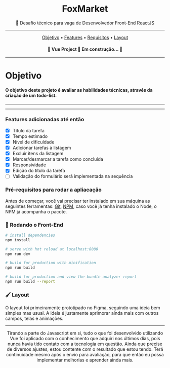 <h1  align="center"> FoxMarket </h1>


<p align="center">🚀 Desafio técnico para vaga de Desenvolvedor Front-End ReactJS</p>

<hr>

<p align="center">
 <a href="#objetivo">Objetivo</a> •
 <a href="#features">Features</a> • 
 <a href="#requisitos">Requisitos</a> • 
 <a href="#layout">Layout</a>
</p>


<h4 align="center"> 
	🚧  Vue Project 🚀 Em construção...  🚧
</h4>
<hr>
<div id="objetivo">
	<h1>Objetivo</h1>
  <h4>O objetivo deste projeto é  avaliar as habilidades técnicas, através da criação de um todo-list.  </h4>

</div>

<hr>

</div>
<hr>

<div id="features"> 

   ### Features adicionadas até então

- [x] Título da tarefa
- [x] Tempo estimado
- [x] Nível de dificuldade
- [x] Adicionar tarefas à listagem
- [x] Excluir itens da listagem
- [x] Marcar/desmarcar a tarefa como concluída
- [x] Responsividade
- [x] Edição do título da tarefa
- [ ] Validação do formulário será implementada na sequência 
</div>


<div id="requisitos">
	
### Pré-requisitos para rodar a apliacação

Antes de começar, você vai precisar ter instalado em sua máquina as seguintes ferramentas:
[Git](https://git-scm.com), [NPM](https://docs.npmjs.com/cli/v6/commands/npm-install), caso você já tenha instalado o Node, o NPM já acompanha o pacote. 

### 🎲 Rodando o Front-End

``` bash
# install dependencies
npm install

# serve with hot reload at localhost:8080
npm run dev

# build for production with minification
npm run build

# build for production and view the bundle analyzer report
npm run build --report
```
</div>

<div id="layout">
	
###  🖌 Layout
	
 O layout foi primeiramente prototipado no Figma, seguindo uma ideia bem simples mas usual. 
 A ideia é justamente aprimorar ainda mais com outros campos, telas e animações.
 </h4>
	
</div>

<hr>


<p align="center">Tirando a parte do Javascript em si, tudo o que foi desenvolvido utilizando Vue foi aplicado com o conhecimento que adquiri nos últimos dias, pois nunca havia tido contato com a tecnologia em questão. Ainda que precise de diversos ajustes, estou contente com o resultado que estou tendo. Terá continuidade mesmo após o envio para avaliação, para que então eu possa implementar melhorias e aprender ainda mais.</p>
	
